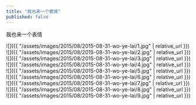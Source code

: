 ```yaml
---
title: "我也来一个表情"
published: false
---
```

我也来一个表情



![]({{ "/assets/images/2015/08/2015-08-31-wo-ye-lai/1.jpg" | relative_url }})
![]({{ "/assets/images/2015/08/2015-08-31-wo-ye-lai/2.jpg" | relative_url }})
![]({{ "/assets/images/2015/08/2015-08-31-wo-ye-lai/3.jpg" | relative_url }})
![]({{ "/assets/images/2015/08/2015-08-31-wo-ye-lai/4.jpg" | relative_url }})
![]({{ "/assets/images/2015/08/2015-08-31-wo-ye-lai/5.jpg" | relative_url }})
![]({{ "/assets/images/2015/08/2015-08-31-wo-ye-lai/6.jpg" | relative_url }})
![]({{ "/assets/images/2015/08/2015-08-31-wo-ye-lai/7.jpg" | relative_url }})
![]({{ "/assets/images/2015/08/2015-08-31-wo-ye-lai/8.jpg" | relative_url }})
![]({{ "/assets/images/2015/08/2015-08-31-wo-ye-lai/9.jpg" | relative_url }})
